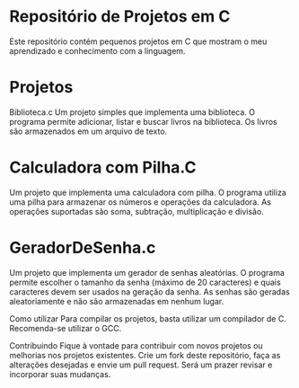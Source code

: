 # Repositório de Projetos em C #
Este repositório contém pequenos projetos em C que mostram o meu aprendizado e conhecimento com a linguagem.

# Projetos #
Biblioteca.c
Um projeto simples que implementa uma biblioteca. O programa permite adicionar, listar e buscar livros na biblioteca. Os livros são armazenados em um arquivo de texto.

# Calculadora com Pilha.C #
Um projeto que implementa uma calculadora com pilha. O programa utiliza uma pilha para armazenar os números e operações da calculadora. As operações suportadas são soma, subtração, multiplicação e divisão.

# GeradorDeSenha.c #
Um projeto que implementa um gerador de senhas aleatórias. O programa permite escolher o tamanho da senha (máximo de 20 caracteres) e quais caracteres devem ser usados na geração da senha. As senhas são geradas aleatoriamente e não são armazenadas em nenhum lugar.

Como utilizar
Para compilar os projetos, basta utilizar um compilador de C. Recomenda-se utilizar o GCC.

Contribuindo
Fique à vontade para contribuir com novos projetos ou melhorias nos projetos existentes. Crie um fork deste repositório, faça as alterações desejadas e envie um pull request. Será um prazer revisar e incorporar suas mudanças.

